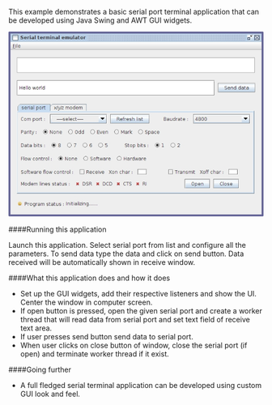This example demonstrates a basic serial port terminal application that can be developed using 
Java Swing and AWT GUI widgets.

!["serial communication in java"](serial-terminal-in-java.jpg?raw=true "serial communication in java")

####Running this application

Launch this application. Select serial port from list and configure all the parameters. To send 
data type the data and click on send button. Data received will be automatically shown in receive 
window.
   
####What this application does and how it does

- Set up the GUI widgets, add their respective listeners and show the UI. Center the window in computer 
screen.
- If open button is pressed, open the given serial port and create a worker thread that will read 
data from serial port and set text field of receive text area.
- If user presses send button send data to serial port.
- When user clicks on close button of window, close the serial port (if open) and terminate worker 
thread if it exist.
     
####Going further
- A full fledged serial terminal application can be developed using custom GUI look and feel.

